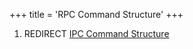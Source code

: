 +++
title = 'RPC Command Structure'
+++

1.  REDIRECT [IPC Command Structure](IPC_Command_Structure "wikilink")
